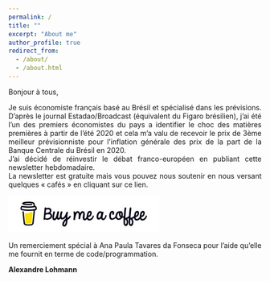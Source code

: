 ```yaml
---
permalink: /
title: ""
excerpt: "About me"
author_profile: true
redirect_from: 
  - /about/
  - /about.html
---
```



Bonjour à tous, 
<div style="text-align: justify">  Je suis économiste français basé au Brésil et spécialisé dans les prévisions. D’après le journal Estadao/Broadcast (équivalent du Figaro brésilien),  j’ai été l’un des premiers économistes du pays a identifier le choc des matières premières à partir de l’été 2020 et cela m’a valu de recevoir le prix de 3ème meilleur prévisionniste pour l’inflation générale des prix de la part de la Banque Centrale du Brésil en 2020. </br></div>

<div style="text-align: justify"> J’ai décidé de réinvestir le débat franco-européen en publiant cette newsletter hebdomadaire. </br></div>

<div style="text-align: justify"> La newsletter est gratuite mais vous pouvez nous soutenir en nous versant quelques « cafés » en cliquant sur ce lien.</br> </div>

[![Buy me a coffee](https://github.com/ASLlohmann/asllohmann.github.io/blob/master/images/bmc.jpeg?raw=true)](https://www.buymeacoffee.com/AlexSebLohmann)

<div style="text-align: justify"> Un remerciement spécial à Ana Paula Tavares da Fonseca pour l’aide qu’elle me fournit en terme de code/programmation.</br> </div>

**Alexandre Lohmann**


